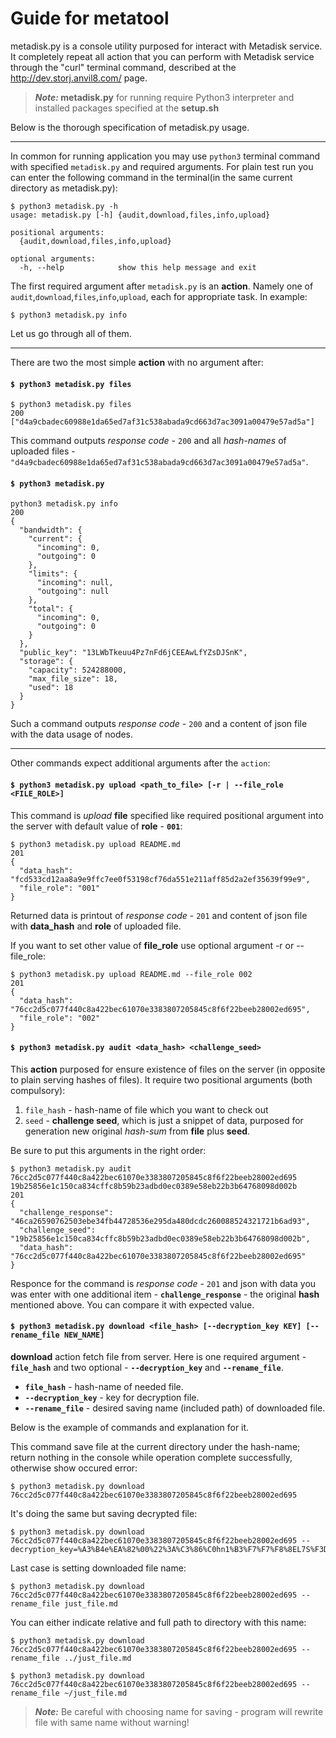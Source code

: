 # Guide for metatool
metadisk.py is a console utility purposed for interact with Metadisk service.
It completely repeat all action that you can perform with Metadisk
service through the "curl" terminal command, described at the <http://dev.storj.anvil8.com/> page.
> **_Note:_ metadisk.py** for running require Python3 interpreter and installed packages specified at the __setup.sh__

Below is the thorough specification of metadisk.py usage.

---

In common for running application you may use `python3` terminal command with specified `metadisk.py` and required arguments.
For plain test run you can enter the following command in the terminal(in the same current directory as metadisk.py):


    $ python3 metadisk.py -h   
    usage: metadisk.py [-h] {audit,download,files,info,upload}
    
    positional arguments:
      {audit,download,files,info,upload}
    
    optional arguments:
      -h, --help            show this help message and exit
    

The first required argument after `metadisk.py` is an **action**. Namely one of 
`audit`,`download`,`files`,`info`,`upload`, each for appropriate task.
In example: 

    $ python3 metadisk.py info
    
Let us go through all of them.

---

There are two the most simple **action** with no argument after:


#### `$ python3 metadisk.py files`

    $ python3 metadisk.py files
    200
    ["d4a9cbadec60988e1da65ed7af31c538abada9cd663d7ac3091a00479e57ad5a"]
       
This command outputs *response code* - `200` and all *hash-names* of uploaded files -  
`"d4a9cbadec60988e1da65ed7af31c538abada9cd663d7ac3091a00479e57ad5a"`.

#### `$ python3 metadisk.py`

    python3 metadisk.py info
    200
    {
      "bandwidth": {
        "current": {
          "incoming": 0,
          "outgoing": 0
        },
        "limits": {
          "incoming": null,
          "outgoing": null
        },
        "total": {
          "incoming": 0,
          "outgoing": 0
        }
      },
      "public_key": "13LWbTkeuu4Pz7nFd6jCEEAwLfYZsDJSnK",
      "storage": {
        "capacity": 524288000,
        "max_file_size": 18,
        "used": 18
      }
    }

Such a command outputs *response code* - `200` and a content of json file with the data usage of nodes.

---

Other commands expect additional arguments after the `action`:

#### `$ python3 metadisk.py upload <path_to_file> [-r | --file_role <FILE_ROLE>]`

This command is *upload* __file__ specified like required positional argument into the server with default value of __role__ - __`001`__:

    $ python3 metadisk.py upload README.md 
    201
    {
      "data_hash": "fcd533cd12aa8a9e9ffc7ee0f53198cf76da551e211aff85d2a2ef35639f99e9",
      "file_role": "001"
    }
    
Returned data is printout of *response code* - `201` and content of json file with **data_hash** and **role** of
uploaded file.

If you want to set other value of **file_role** use optional argument -r or --file_role:

    $ python3 metadisk.py upload README.md --file_role 002
    201
    {
      "data_hash": "76cc2d5c077f440c8a422bec61070e3383807205845c8f6f22beeb28002ed695",
      "file_role": "002"
    }
    
#### `$ python3 metadisk.py audit <data_hash> <challenge_seed>`

This **action** purposed for ensure existence of files on the server (in opposite to plain serving hashes of files).
It require two positional arguments (both compulsory):

1. `file_hash` - hash-name of file which you want to check out
2. `seed` - **__challenge seed__**, which is just a snippet of data, purposed for generation new original *hash-sum*
from **file** plus **seed**.

Be sure to put this arguments in the right order:

    $ python3 metadisk.py audit 76cc2d5c077f440c8a422bec61070e3383807205845c8f6f22beeb28002ed695 19b25856e1c150ca834cffc8b59b23adbd0ec0389e58eb22b3b64768098d002b
    201
    {
      "challenge_response": "46ca26590762503ebe34fb44728536e295da480dcdc260088524321721b6ad93",
      "challenge_seed": "19b25856e1c150ca834cffc8b59b23adbd0ec0389e58eb22b3b64768098d002b",
      "data_hash": "76cc2d5c077f440c8a422bec61070e3383807205845c8f6f22beeb28002ed695"
    }

Responce for the command is *response code* - `201` and json with data you was enter with one additional item - 
**`challenge_response`** - the original **hash** mentioned above. You can compare it with expected value.

#### `$ python3 metadisk.py download <file_hash> [--decryption_key KEY] [--rename_file NEW_NAME]`

**download** action fetch file from server. Here is one required argument - **`file_hash`** and two optional - 
**`--decryption_key`** and **`--rename_file`**.

* **`file_hash`** - hash-name of needed file.
* **`--decryption_key`** - key for decryption file.
* **`--rename_file`** - desired saving name (included path) of downloaded file.
 
Below is the example of commands and explanation for it.

This command save file at the current directory under the hash-name; return nothing in the console
while operation complete successfully, otherwise show occured error:

    $ python3 metadisk.py download 76cc2d5c077f440c8a422bec61070e3383807205845c8f6f22beeb28002ed695


It's doing the same but saving decrypted file:

    $ python3 metadisk.py download 76cc2d5c077f440c8a422bec61070e3383807205845c8f6f22beeb28002ed695 --decryption_key=%A3%B4e%EA%82%00%22%3A%C3%86%C0hn1%B3%F7%F7%F8%8EL7S%F3D%28%7C%85%95%CE%9D%D5B

Last case is setting downloaded file name:
    
    $ python3 metadisk.py download 76cc2d5c077f440c8a422bec61070e3383807205845c8f6f22beeb28002ed695 --rename_file just_file.md

You can either indicate relative and full path to directory with this name:

    $ python3 metadisk.py download 76cc2d5c077f440c8a422bec61070e3383807205845c8f6f22beeb28002ed695 --rename_file ../just_file.md
    
    $ python3 metadisk.py download 76cc2d5c077f440c8a422bec61070e3383807205845c8f6f22beeb28002ed695 --rename_file ~/just_file.md
    
> **_Note:_** Be careful with choosing name for saving - program will rewrite file with same name without warning!